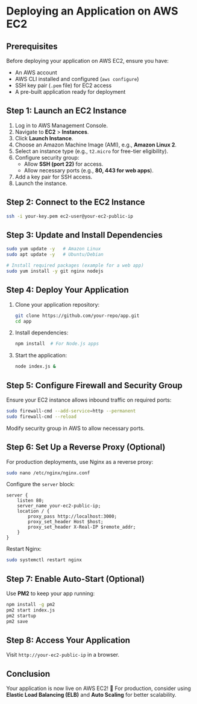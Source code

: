 # Deploying an Application on AWS EC2

## Prerequisites
Before deploying your application on AWS EC2, ensure you have:
- An AWS account
- AWS CLI installed and configured (`aws configure`)
- SSH key pair (`.pem` file) for EC2 access
- A pre-built application ready for deployment

## Step 1: Launch an EC2 Instance
1. Log in to AWS Management Console.
2. Navigate to **EC2** > **Instances**.
3. Click **Launch Instance**.
4. Choose an Amazon Machine Image (AMI), e.g., **Amazon Linux 2**.
5. Select an instance type (e.g., `t2.micro` for free-tier eligibility).
6. Configure security group:
   - Allow **SSH (port 22)** for access.
   - Allow necessary ports (e.g., **80, 443 for web apps**).
7. Add a key pair for SSH access.
8. Launch the instance.

## Step 2: Connect to the EC2 Instance
```sh
ssh -i your-key.pem ec2-user@your-ec2-public-ip
```

## Step 3: Update and Install Dependencies
```sh
sudo yum update -y   # Amazon Linux
sudo apt update -y   # Ubuntu/Debian

# Install required packages (example for a web app)
sudo yum install -y git nginx nodejs
```

## Step 4: Deploy Your Application
1. Clone your application repository:
   ```sh
   git clone https://github.com/your-repo/app.git
   cd app
   ```
2. Install dependencies:
   ```sh
   npm install  # For Node.js apps
   ```
3. Start the application:
   ```sh
   node index.js &
   ```

## Step 5: Configure Firewall and Security Group
Ensure your EC2 instance allows inbound traffic on required ports:
```sh
sudo firewall-cmd --add-service=http --permanent
sudo firewall-cmd --reload
```

Modify security group in AWS to allow necessary ports.

## Step 6: Set Up a Reverse Proxy (Optional)
For production deployments, use Nginx as a reverse proxy:
```sh
sudo nano /etc/nginx/nginx.conf
```
Configure the `server` block:
```nginx
server {
    listen 80;
    server_name your-ec2-public-ip;
    location / {
        proxy_pass http://localhost:3000;
        proxy_set_header Host $host;
        proxy_set_header X-Real-IP $remote_addr;
    }
}
```
Restart Nginx:
```sh
sudo systemctl restart nginx
```

## Step 7: Enable Auto-Start (Optional)
Use **PM2** to keep your app running:
```sh
npm install -g pm2
pm2 start index.js
pm2 startup
pm2 save
```

## Step 8: Access Your Application
Visit `http://your-ec2-public-ip` in a browser.

## Conclusion
Your application is now live on AWS EC2! 🎉 For production, consider using **Elastic Load Balancing (ELB)** and **Auto Scaling** for better scalability.
